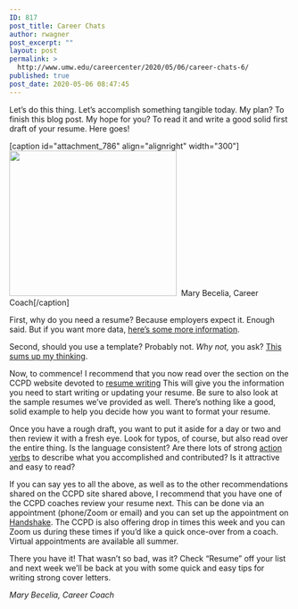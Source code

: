 ```yaml
---
ID: 817
post_title: Career Chats
author: rwagner
post_excerpt: ""
layout: post
permalink: >
  http://www.umw.edu/careercenter/2020/05/06/career-chats-6/
published: true
post_date: 2020-05-06 08:47:45
---
```

Let’s do this thing. Let’s accomplish something tangible today. My plan? To finish this blog post. My hope for you? To read it and write a good solid first draft of your resume. Here goes!

[caption id="attachment_786" align="alignright" width="300"]<img class="size-medium wp-image-786" src="http://www.umw.edu/careercenter/wp-content/uploads/sites/41/2020/04/thumbnail_MBecelia-300x260.jpg" alt="" width="300" height="260" />  Mary Becelia, Career Coach[/caption]

First, why do you need a resume? Because employers expect it. Enough said. But if you want more data, <a href="https://www.careeronestop.org/JobSearch/Resumes/ResumeGuide/WhyYouNeedaGreatResume/why-you-need-a-great-resume.aspx">here’s some more information</a>.

Second, should you use a template? Probably not. <em>Why not,</em> you ask? <a href="https://www.blueskyresumes.com/blog/should-you-use-a-resume-template/">This sums up my thinking</a>.

Now, to commence! I recommend that you now read over the section on the CCPD website devoted to <a href="https://www.umw.edu/careercenter/students/toolkit/resume/">resume writing</a> This will give you the information you need to start writing or updating your resume. Be sure to also look at the sample resumes we’ve provided as well. There’s nothing like a good, solid example to help you decide how you want to format your resume.

Once you have a rough draft, you want to put it aside for a day or two and then review it with a fresh eye. Look for typos, of course, but also read over the entire thing. Is the language consistent? Are there lots of strong <a href="https://www.themuse.com/advice/185-powerful-verbs-that-will-make-your-resume-awesome">action verbs</a> to describe what you accomplished and contributed? Is it attractive and easy to read?

If you can say yes to all the above, as well as to the other recommendations shared on the CCPD site shared above, I recommend that you have one of the CCPD coaches review your resume next. This can be done via an appointment (phone/Zoom or email) and you can set up the appointment on <a href="https://www.joinhandshake.com/">Handshake</a>. The CCPD is also offering drop in times this week and you can Zoom us during these times if you’d like a quick once-over from a coach. Virtual appointments are available all summer.

There you have it! That wasn’t so bad, was it? Check “Resume” off your list and next week we’ll be back at you with some quick and easy tips for writing strong cover letters.

<em>Mary Becelia, Career Coach</em>